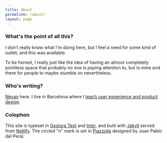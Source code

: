 ```yaml
---
title: About
permalink: /about/
layout: page
---
```


### What's the point of all this?

I don't really know what I'm doing here, but I feel a need for some kind of outlet, and this was available.

To be honest, I really just like the idea of having an almost completely pointless space that probably no one is paying attention to, but is mine and there for people to maybe stumble on nevertheless.

### Who's writing?

[Nevan](https://nevanscott.com) here. I live in Barcelona where I [teach user experience and product design](https://buttonschool.com).

### Colophon

This site is typeset in [Gestura Text](https://socio-type.com/demo/gestura-text) and [Inter](https://rsms.me/inter/), and built with [Jekyll](https://jekyllrb.com) served from [Netlify](https://www.netlify.com). The circled "n" mark is set in [Piazzolla](https://piazzolla.huertatipografica.com) designed by Juan Pablo del Peral.
